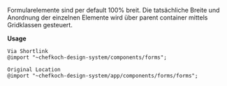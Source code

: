 Formularelemente sind per default 100% breit. Die tatsächliche Breite und Anordnung der einzelnen Elemente wird über parent container mittels Gridklassen gesteuert.

__Usage__  
    
    Via Shortlink
    @import "~chefkoch-design-system/components/forms";
    
    Original Location
    @import "~chefkoch-design-system/app/components/forms/forms";
